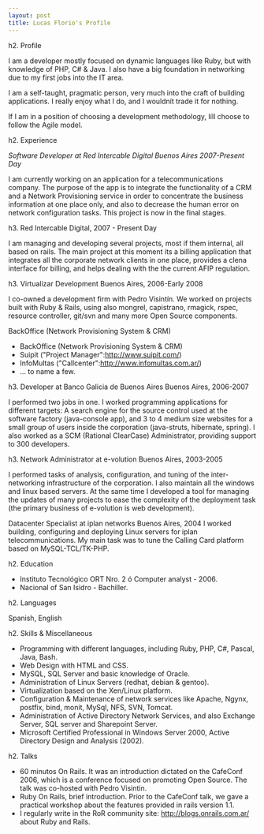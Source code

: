 ```yaml
--- 
layout: post
title: Lucas Florio's Profile
---
```

h2. Profile

I am a developer mostly focused on dynamic languages like Ruby, but with knowledge of PHP, C# &amp; Java. I also have a big foundation in networking due to my first jobs into the IT area.

I am a self-taught, pragmatic person, very much into the craft of building applications. I really enjoy what I do, and I wouldn&iacute;t trade it for nothing.

If I am in a position of choosing a development methodology, I&iacute;ll choose to follow the Agile model.

h2. Experience

*Software Developer at Red Intercable Digital Buenos Aires 2007-Present Day*

I am currently working on an application for a telecommunications company. The purpose of the app is to integrate the functionality of a CRM and a Network Provisioning service in order to concentrate the business information at one place only, and also to decrease the human error on network configuration tasks. This project is now in the final stages.

h3. Red Intercable Digital, 2007 - Present Day

I am managing and developing several projects, most if them internal, all based on rails. The main project at this moment its a billing application that integrates all the corporate network clients in one place, provides a clena interface for billing, and helps dealing with the the current AFIP regulation. 

h3. Virtualizar Development Buenos Aires, 2006-Early 2008

I co-owned a development firm with Pedro Visint&iacute;n. We worked on projects built with Ruby &amp; Rails, using also mongrel, capistrano, rmagick, rspec, resource controller, git/svn and many more Open Source components.
	
BackOffice (Network Provisioning System &amp; CRM)
		
* BackOffice (Network Provisioning System &amp; CRM)
* Suipit ("Project Manager":http://www.suipit.com/)
* InfoMultas ("Callcenter":http://www.infomultas.com.ar/)
* ... to name a few.

h3. Developer at Banco Galicia de Buenos Aires Buenos Aires, 2006-2007

I performed two jobs in one. I worked programming applications for different targets: A search engine for the source control used at the software factory (java-console app), and 3 to 4 medium size websites for a small group of users inside the corporation (java-struts, hibernate, spring). I also worked as a SCM (Rational ClearCase) Administrator, providing support to 300 developers.

h3. Network Administrator at e-volution Buenos Aires, 2003-2005

I performed tasks of analysis, configuration, and tuning of the inter-networking infrastructure of the corporation. I also maintain all the windows and linux based servers. At the same time I developed a tool for managing the updates of many projects to ease the complexity of the deployment task (the primary business of e-volution is web development).

Datacenter Specialist at iplan networks Buenos Aires, 2004 I worked building, configuring and deploying Linux servers for iplan telecommunications. My main task was to tune the Calling Card platform based on MySQL-TCL/TK-PHP.

h2. Education

* Instituto Tecnol&oacute;gico ORT Nro. 2 &oacute; Computer analyst - 2006.
* Nacional of San Isidro -  Bachiller.

h2. Languages

Spanish, English

h2. Skills &amp; Miscellaneous

* Programming with different languages, including Ruby, PHP, C#, Pascal, Java, Bash.
* Web Design with HTML and CSS.
* MySQL, SQL Server and basic knowledge of Oracle.
* Administration of Linux Servers (redhat, debian &amp; gentoo).
* Virtualization based on the Xen/Linux platform.
* Configuration &amp; Maintenance   of network services like Apache, Ngynx, postfix, bind, monit, MySql, NFS, SVN, Tomcat.
* Administration of Active Directory Network Services, and also Exchange Server, SQL server and Sharepoint Server.
* Microsoft Certified Professional in Windows Server 2000, Active Directory Design and Analysis (2002).

h2. Talks

* 60 minutos On Rails. It was an introduction dictated on the CafeConf 2006, which is a conference focused on promoting Open Source. The talk was co-hosted with Pedro Visintin.
* Ruby On Rails, brief introduction. Prior to the CafeConf talk, we gave a practical workshop about the features provided in rails version 1.1.
* I regularly write in the RoR community site: http://blogs.onrails.com.ar/ about Ruby and Rails.
